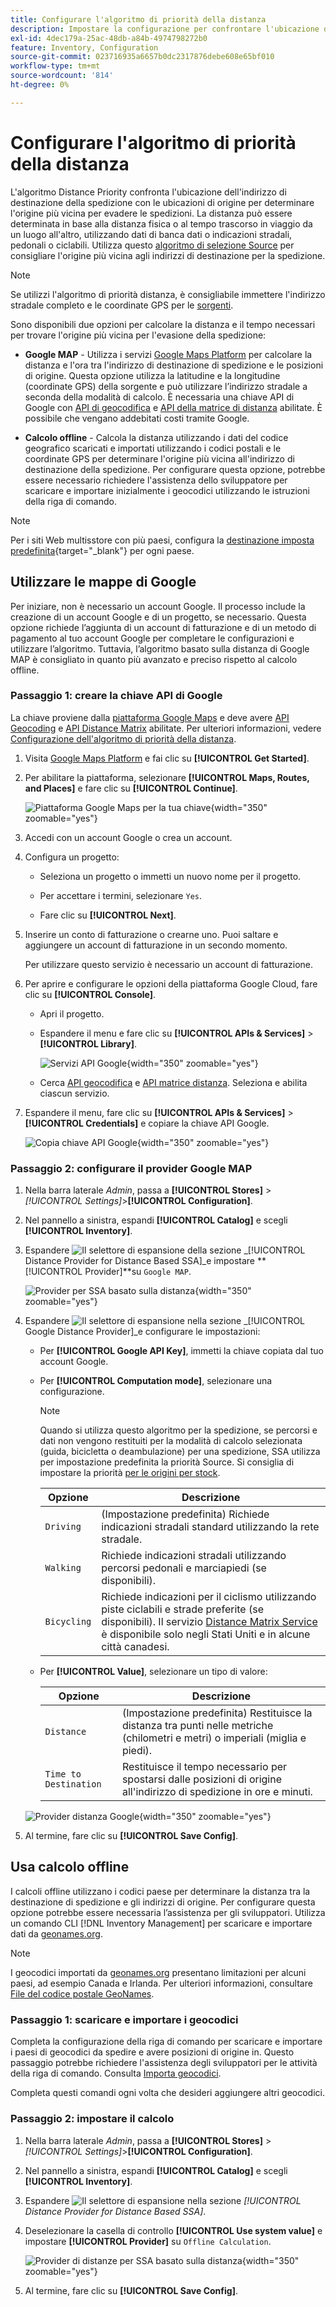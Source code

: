 ```yaml
---
title: Configurare l'algoritmo di priorità della distanza
description: Impostare la configurazione per confrontare l'ubicazione dell'indirizzo di destinazione di spedizione con le ubicazioni di origine per determinare l'origine più vicina per evadere le spedizioni.
exl-id: 4dec179a-25ac-48db-a84b-4974798272b0
feature: Inventory, Configuration
source-git-commit: 023716935a6657b0dc2317876debe608e65bf010
workflow-type: tm+mt
source-wordcount: '814'
ht-degree: 0%

---
```


# Configurare l&#39;algoritmo di priorità della distanza

L&#39;algoritmo Distance Priority confronta l&#39;ubicazione dell&#39;indirizzo di destinazione della spedizione con le ubicazioni di origine per determinare l&#39;origine più vicina per evadere le spedizioni. La distanza può essere determinata in base alla distanza fisica o al tempo trascorso in viaggio da un luogo all&#39;altro, utilizzando dati di banca dati o indicazioni stradali, pedonali o ciclabili. Utilizza questo [algoritmo di selezione Source](selection-reservations.md) per consigliare l&#39;origine più vicina agli indirizzi di destinazione per la spedizione.

>[!NOTE]
>
>Se utilizzi l&#39;algoritmo di priorità distanza, è consigliabile immettere l&#39;indirizzo stradale completo e le coordinate GPS per le [sorgenti](sources-add.md).

Sono disponibili due opzioni per calcolare la distanza e il tempo necessari per trovare l&#39;origine più vicina per l&#39;evasione della spedizione:

- **Google MAP** - Utilizza i servizi [Google Maps Platform][1] per calcolare la distanza e l&#39;ora tra l&#39;indirizzo di destinazione di spedizione e le posizioni di origine. Questa opzione utilizza la latitudine e la longitudine (coordinate GPS) della sorgente e può utilizzare l’indirizzo stradale a seconda della modalità di calcolo. È necessaria una chiave API di Google con [API di geocodifica][2] e [API della matrice di distanza][3] abilitate. È possibile che vengano addebitati costi tramite Google.

- **Calcolo offline** - Calcola la distanza utilizzando i dati del codice geografico scaricati e importati utilizzando i codici postali e le coordinate GPS per determinare l&#39;origine più vicina all&#39;indirizzo di destinazione della spedizione. Per configurare questa opzione, potrebbe essere necessario richiedere l&#39;assistenza dello sviluppatore per scaricare e importare inizialmente i geocodici utilizzando le istruzioni della riga di comando.

>[!NOTE]
>
>Per i siti Web multisstore con più paesi, configura la [destinazione imposta predefinita](../stores-purchase/tax-class.md#default-tax-destination){target="_blank"} per ogni paese.

## Utilizzare le mappe di Google

Per iniziare, non è necessario un account Google. Il processo include la creazione di un account Google e di un progetto, se necessario. Questa opzione richiede l’aggiunta di un account di fatturazione e di un metodo di pagamento al tuo account Google per completare le configurazioni e utilizzare l’algoritmo.
Tuttavia, l’algoritmo basato sulla distanza di Google MAP è consigliato in quanto più avanzato e preciso rispetto al calcolo offline.

### Passaggio 1: creare la chiave API di Google

La chiave proviene dalla [piattaforma Google Maps][1] e deve avere [API Geocoding][2] e [API Distance Matrix][3] abilitate. Per ulteriori informazioni, vedere [Configurazione dell&#39;algoritmo di priorità della distanza](distance-priority-algorithm.md).

1. Visita [Google Maps Platform][1] e fai clic su **[!UICONTROL Get Started]**.

1. Per abilitare la piattaforma, selezionare **[!UICONTROL Maps, Routes, and Places]** e fare clic su **[!UICONTROL Continue]**.

   ![Piattaforma Google Maps per la tua chiave](assets/inventory-google-key1.png){width="350" zoomable="yes"}

1. Accedi con un account Google o crea un account.

1. Configura un progetto:

   - Seleziona un progetto o immetti un nuovo nome per il progetto.

   - Per accettare i termini, selezionare `Yes`.

   - Fare clic su **[!UICONTROL Next]**.

1. Inserire un conto di fatturazione o crearne uno. Puoi saltare e aggiungere un account di fatturazione in un secondo momento.

   Per utilizzare questo servizio è necessario un account di fatturazione.

1. Per aprire e configurare le opzioni della piattaforma Google Cloud, fare clic su **[!UICONTROL Console]**.

   - Apri il progetto.

   - Espandere il menu e fare clic su **[!UICONTROL APIs & Services]** > **[!UICONTROL Library]**.

     ![Servizi API Google](assets/inventory-google-key2.png){width="350" zoomable="yes"}

   - Cerca [API geocodifica][2] e [API matrice distanza][3]. Seleziona e abilita ciascun servizio.

1. Espandere il menu, fare clic su **[!UICONTROL APIs & Services]** > **[!UICONTROL Credentials]** e copiare la chiave API Google.

   ![Copia chiave API Google](assets/inventory-google-key3.png){width="350" zoomable="yes"}

### Passaggio 2: configurare il provider Google MAP

1. Nella barra laterale _Admin_, passa a **[!UICONTROL Stores]** > _[!UICONTROL Settings]_>**[!UICONTROL Configuration]**.

1. Nel pannello a sinistra, espandi **[!UICONTROL Catalog]** e scegli **[!UICONTROL Inventory]**.

1. Espandere ![Il selettore di espansione](../assets/icon-display-expand.png) della sezione _[!UICONTROL Distance Provider for Distance Based SSA]_e impostare **[!UICONTROL Provider]**su `Google MAP`.

   ![Provider per SSA basato sulla distanza](assets/config-catalog-inventory-distance-provider.png){width="350" zoomable="yes"}

1. Espandere ![Il selettore di espansione](../assets/icon-display-expand.png) nella sezione _[!UICONTROL Google Distance Provider]_e configurare le impostazioni:

   - Per **[!UICONTROL Google API Key]**, immetti la chiave copiata dal tuo account Google.

   - Per **[!UICONTROL Computation mode]**, selezionare una configurazione.

     >[!NOTE]
     >
     >Quando si utilizza questo algoritmo per la spedizione, se percorsi e dati non vengono restituiti per la modalità di calcolo selezionata (guida, bicicletta o deambulazione) per una spedizione, SSA utilizza per impostazione predefinita la priorità Source. Si consiglia di impostare la priorità [ per le origini per stock](stocks-prioritize-sources.md).

     | Opzione | Descrizione |
     | ----- | ----- |
     | `Driving` | (Impostazione predefinita) Richiede indicazioni stradali standard utilizzando la rete stradale. |
     | `Walking` | Richiede indicazioni stradali utilizzando percorsi pedonali e marciapiedi (se disponibili). |
     | `Bicycling` | Richiede indicazioni per il ciclismo utilizzando piste ciclabili e strade preferite (se disponibili). Il servizio [Distance Matrix Service][4] è disponibile solo negli Stati Uniti e in alcune città canadesi. |

   - Per **[!UICONTROL Value]**, selezionare un tipo di valore:

     | Opzione | Descrizione |
     | ----- | ----- |
     | `Distance` | (Impostazione predefinita) Restituisce la distanza tra punti nelle metriche (chilometri e metri) o imperiali (miglia e piedi). |
     | `Time to Destination` | Restituisce il tempo necessario per spostarsi dalle posizioni di origine all&#39;indirizzo di spedizione in ore e minuti. |

   ![Provider distanza Google](assets/config-catalog-inventory-distance-provider-settings.png){width="350" zoomable="yes"}

1. Al termine, fare clic su **[!UICONTROL Save Config]**.

## Usa calcolo offline

I calcoli offline utilizzano i codici paese per determinare la distanza tra la destinazione di spedizione e gli indirizzi di origine. Per configurare questa opzione potrebbe essere necessaria l’assistenza per gli sviluppatori. Utilizza un comando CLI [!DNL Inventory Management] per scaricare e importare dati da [geonames.org][5].

>[!NOTE]
>
>I geocodici importati da [geonames.org][5] presentano limitazioni per alcuni paesi, ad esempio Canada e Irlanda. Per ulteriori informazioni, consultare [File del codice postale GeoNames][6].

### Passaggio 1: scaricare e importare i geocodici

Completa la configurazione della riga di comando per scaricare e importare i paesi di geocodici da spedire e avere posizioni di origine in. Questo passaggio potrebbe richiedere l&#39;assistenza degli sviluppatori per le attività della riga di comando. Consulta [Importa geocodici](cli.md#import-geocodes).

Completa questi comandi ogni volta che desideri aggiungere altri geocodici.

### Passaggio 2: impostare il calcolo

1. Nella barra laterale _Admin_, passa a **[!UICONTROL Stores]** > _[!UICONTROL Settings]_>**[!UICONTROL Configuration]**.

1. Nel pannello a sinistra, espandi **[!UICONTROL Catalog]** e scegli **[!UICONTROL Inventory]**.

1. Espandere ![Il selettore di espansione](../assets/icon-display-expand.png) nella sezione _[!UICONTROL Distance Provider for Distance Based SSA]_.

1. Deselezionare la casella di controllo **[!UICONTROL Use system value]** e impostare **[!UICONTROL Provider]** su `Offline Calculation`.

   ![Provider di distanze per SSA basato sulla distanza](assets/inventory-distance-offline.png){width="350" zoomable="yes"}

1. Al termine, fare clic su **[!UICONTROL Save Config]**.

[1]: https://cloud.google.com/maps-platform/
[2]: https://developers.google.com/maps/documentation/geocoding/start
[3]: https://developers.google.com/maps/documentation/distance-matrix/start
[4]: https://developers.google.com/maps/documentation/javascript/distancematrix#travel_modes
[5]: https://www.geonames.org/
[6]: https://download.geonames.org/export/zip/readme.txt
